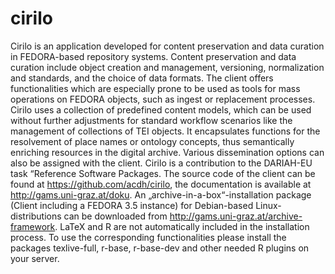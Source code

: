 cirilo
======
Cirilo is an application developed for content preservation and data curation in FEDORA-based repository systems. 
Content preservation and data curation include object creation and management, versioning, normalization and standards, 
and the choice of data formats. The client offers functionalities which are especially prone to be used as tools for mass 
operations on FEDORA objects, such as ingest or replacement processes. Cirilo uses a collection of predefined 
content models, which can be used without further adjustments for standard workflow scenarios like the management 
of collections of TEI objects. It encapsulates functions for the resolvement of place names or ontology concepts, thus 
semantically enriching resources in the digital archive. Various dissemination options can also be assigned with the client.
Cirilo is a contribution to the DARIAH-EU task “Reference Software Packages.
The source code of the client can be found at https://github.com/acdh/cirilo, the documentation is available at 
http://gams.uni-graz.at/doku. An „archive-in-a-box“-installation package (Client including a FEDORA 3.5 instance) for 
Debian-based Linux-distributions can be downloaded from http://gams.uni-graz.at/archive-framework.
LaTeX and R are not automatically included in the installation process. To use the corresponding functionalities please install the packages texlive-full, r-base, r-base-dev and other needed R plugins on your server.

